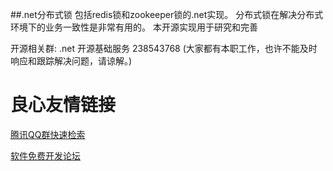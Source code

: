 ##.net分布式锁
包括redis锁和zookeeper锁的.net实现。 
分布式锁在解决分布式环境下的业务一致性是非常有用的。
本开源实现用于研究和完善

开源相关群: .net 开源基础服务 238543768
(大家都有本职工作，也许不能及时响应和跟踪解决问题，请谅解。)


 # 良心友情链接

[腾讯QQ群快速检索](http://u.720life.cn/s/8cf73f7c)

[软件免费开发论坛](http://u.720life.cn/s/bbb01dc0)